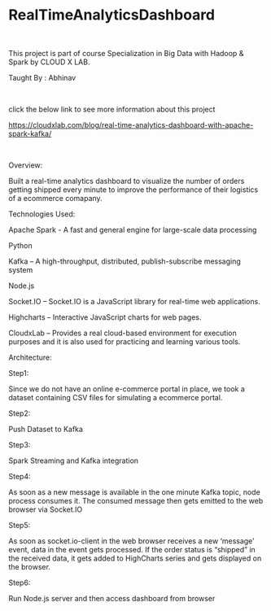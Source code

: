 # RealTimeAnalyticsDashboard

</br>

This project is part of course Specialization in Big Data with Hadoop & Spark by CLOUD X LAB.

Taught By : Abhinav

</br>

click the below link to see more information about this project 

https://cloudxlab.com/blog/real-time-analytics-dashboard-with-apache-spark-kafka/

 
</br>

 Overview:
 
 Built a real-time analytics dashboard to visualize the number of orders getting shipped every minute to improve the performance of their logistics of a ecommerce comapany.

 Technologies Used:

 Apache Spark - A fast and general engine for large-scale data processing

 Python

 Kafka – A high-throughput, distributed, publish-subscribe messaging system

 Node.js

 Socket.IO – Socket.IO is a JavaScript library for real-time web applications. 

 Highcharts – Interactive JavaScript charts for web pages.

 CloudxLab – Provides a real cloud-based environment for execution purposes and it is also used for practicing and learning various tools. 

 Architecture:



 Step1:

 Since we do not have an online e-commerce portal in place, we took a dataset containing CSV files for simulating a ecommerce portal.

 Step2:

 Push Dataset to Kafka

 Step3:

 Spark Streaming and Kafka integration

 Step4:

 As soon as a new message is available in the one minute Kafka topic, node process consumes it. The consumed message then gets emitted to the web browser via Socket.IO

 Step5:

 As soon as socket.io-client in the web browser receives a new ‘message’ event, data in the event gets processed. If the order status is “shipped” in the received data, it gets added to HighCharts series and gets displayed on the browser.

 Step6:

 Run Node.js server  and then access dashboard from browser 




